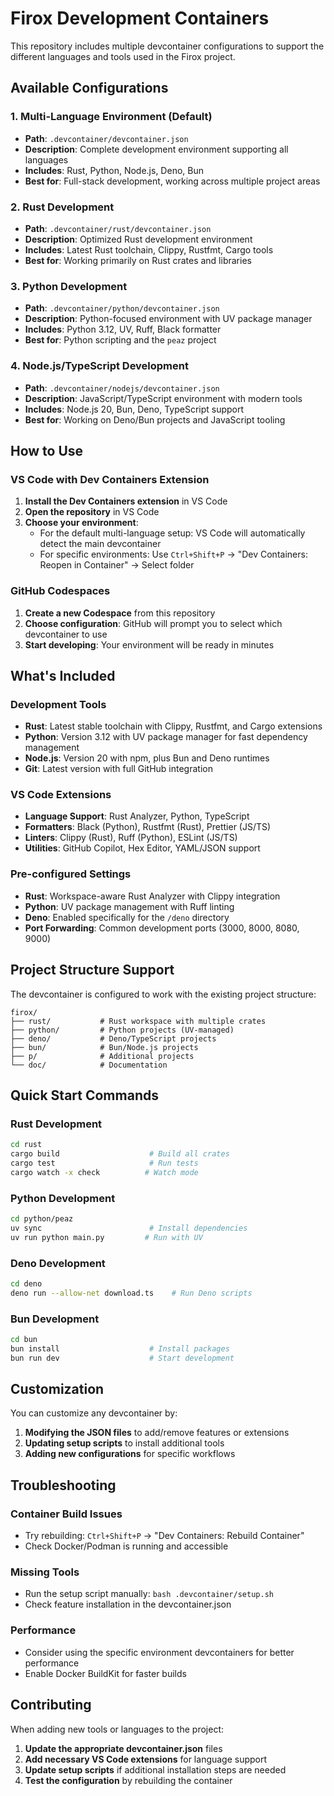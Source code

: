 # Firox Development Containers

This repository includes multiple devcontainer configurations to support the different languages and tools used in the Firox project.

## Available Configurations

### 1. **Multi-Language Environment** (Default)
- **Path**: `.devcontainer/devcontainer.json`
- **Description**: Complete development environment supporting all languages
- **Includes**: Rust, Python, Node.js, Deno, Bun
- **Best for**: Full-stack development, working across multiple project areas

### 2. **Rust Development**
- **Path**: `.devcontainer/rust/devcontainer.json`  
- **Description**: Optimized Rust development environment
- **Includes**: Latest Rust toolchain, Clippy, Rustfmt, Cargo tools
- **Best for**: Working primarily on Rust crates and libraries

### 3. **Python Development**
- **Path**: `.devcontainer/python/devcontainer.json`
- **Description**: Python-focused environment with UV package manager
- **Includes**: Python 3.12, UV, Ruff, Black formatter
- **Best for**: Python scripting and the `peaz` project

### 4. **Node.js/TypeScript Development**
- **Path**: `.devcontainer/nodejs/devcontainer.json`
- **Description**: JavaScript/TypeScript environment with modern tools
- **Includes**: Node.js 20, Bun, Deno, TypeScript support
- **Best for**: Working on Deno/Bun projects and JavaScript tooling

## How to Use

### VS Code with Dev Containers Extension

1. **Install the Dev Containers extension** in VS Code
2. **Open the repository** in VS Code
3. **Choose your environment**:
   - For the default multi-language setup: VS Code will automatically detect the main devcontainer
   - For specific environments: Use `Ctrl+Shift+P` → "Dev Containers: Reopen in Container" → Select folder

### GitHub Codespaces

1. **Create a new Codespace** from this repository
2. **Choose configuration**: GitHub will prompt you to select which devcontainer to use
3. **Start developing**: Your environment will be ready in minutes

## What's Included

### Development Tools
- **Rust**: Latest stable toolchain with Clippy, Rustfmt, and Cargo extensions
- **Python**: Version 3.12 with UV package manager for fast dependency management
- **Node.js**: Version 20 with npm, plus Bun and Deno runtimes
- **Git**: Latest version with full GitHub integration

### VS Code Extensions
- **Language Support**: Rust Analyzer, Python, TypeScript
- **Formatters**: Black (Python), Rustfmt (Rust), Prettier (JS/TS)
- **Linters**: Clippy (Rust), Ruff (Python), ESLint (JS/TS)
- **Utilities**: GitHub Copilot, Hex Editor, YAML/JSON support

### Pre-configured Settings
- **Rust**: Workspace-aware Rust Analyzer with Clippy integration
- **Python**: UV package management with Ruff linting
- **Deno**: Enabled specifically for the `/deno` directory
- **Port Forwarding**: Common development ports (3000, 8000, 8080, 9000)

## Project Structure Support

The devcontainer is configured to work with the existing project structure:

```
firox/
├── rust/           # Rust workspace with multiple crates
├── python/         # Python projects (UV-managed)
├── deno/           # Deno/TypeScript projects  
├── bun/            # Bun/Node.js projects
├── p/              # Additional projects
└── doc/            # Documentation
```

## Quick Start Commands

### Rust Development
```bash
cd rust
cargo build                    # Build all crates
cargo test                     # Run tests
cargo watch -x check          # Watch mode
```

### Python Development  
```bash
cd python/peaz
uv sync                        # Install dependencies
uv run python main.py         # Run with UV
```

### Deno Development
```bash
cd deno
deno run --allow-net download.ts    # Run Deno scripts
```

### Bun Development
```bash
cd bun
bun install                    # Install packages
bun run dev                    # Start development
```

## Customization

You can customize any devcontainer by:

1. **Modifying the JSON files** to add/remove features or extensions
2. **Updating setup scripts** to install additional tools
3. **Adding new configurations** for specific workflows

## Troubleshooting

### Container Build Issues
- Try rebuilding: `Ctrl+Shift+P` → "Dev Containers: Rebuild Container"
- Check Docker/Podman is running and accessible

### Missing Tools
- Run the setup script manually: `bash .devcontainer/setup.sh`
- Check feature installation in the devcontainer.json

### Performance
- Consider using the specific environment devcontainers for better performance
- Enable Docker BuildKit for faster builds

## Contributing

When adding new tools or languages to the project:

1. **Update the appropriate devcontainer.json** files
2. **Add necessary VS Code extensions** for language support  
3. **Update setup scripts** if additional installation steps are needed
4. **Test the configuration** by rebuilding the container


